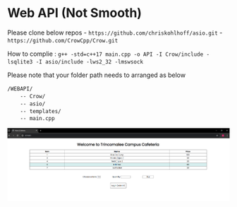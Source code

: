 # Web API (Not Smooth)

Please clone below repos
    - `https://github.com/chriskohlhoff/asio.git`
    - `https://github.com/CrowCpp/Crow.git`

How to complie : `g++ -std=c++17 main.cpp -o API -I Crow/include -lsqlite3 -I asio/include -lws2_32 -lmswsock`

Please note that your folder path needs to arranged as below
```bash
/WEBAPI/   
    -- Crow/
    -- asio/
    -- templates/
    -- main.cpp
```

![](../Imgs/API.png)